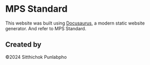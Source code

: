 # MPS Standard

This website was built using [Docusaurus](https://docusaurus.io/), a modern static website generator. And refer to MPS Standard.

## Created by

©2024 Sitthichok Punlabpho

